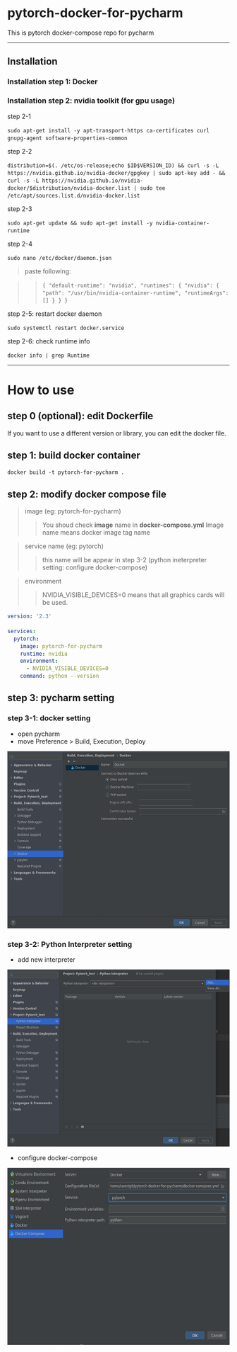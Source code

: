 # pytorch-docker-for-pycharm
This is pytorch docker-compose repo for pycharm

----
## Installation

### Installation step 1: Docker

### Installation step 2: nvidia toolkit (for gpu usage)

step 2-1 

 `sudo apt-get install -y apt-transport-https ca-certificates curl gnupg-agent software-properties-common`

step 2-2

 `distribution=$(. /etc/os-release;echo $ID$VERSION_ID) && curl -s -L https://nvidia.github.io/nvidia-docker/gpgkey | sudo apt-key add - && curl -s -L https://nvidia.github.io/nvidia-docker/$distribution/nvidia-docker.list | sudo tee /etc/apt/sources.list.d/nvidia-docker.list`

step 2-3

 `sudo apt-get update && sudo apt-get install -y nvidia-container-runtime`

step 2-4

 `sudo nano /etc/docker/daemon.json`
  
 > paste following:
  
 >>  `{
     "default-runtime": "nvidia",
     "runtimes": {
         "nvidia": {
             "path": "/usr/bin/nvidia-container-runtime",
             "runtimeArgs": []
      }
     }
   }`
    
step 2-5: restart docker daemon  
    
`sudo systemctl restart docker.service`
    
step 2-6: check runtime info
    
`docker info | grep Runtime`

----
# How to use

## step 0 (optional): edit **Dockerfile**
If you want to use a different version or library, you can edit the docker file.

## step 1: build docker container

```
docker build -t pytorch-for-pycharm .
```

## step 2: modify docker compose file

> image (eg: pytorch-for-pycharm)
>> You shoud check **image** name in **docker-compose.yml**
>> Image name means docker image tag name 

> service name (eg: pytorch)
>> this name will be appear in step 3-2 (python ineterpreter setting: configure docker-compose)

> environment
>> NVIDIA_VISIBLE_DEVICES=0 means that all graphics cards will be used.


```yaml
version: '2.3'

services:
  pytorch:
    image: pytorch-for-pycharm
    runtime: nvidia
    environment:
      - NVIDIA_VISIBLE_DEVICES=0
    command: python --version
```


## step 3: pycharm setting 
### step 3-1: docker setting
- open pycharm
- move Preference > Build, Execution, Deploy

<img src=".img/20210223_092604.jpg" width=600 height=400>

### step 3-2: Python Interpreter setting
- add new interpreter

<img src=".img/20210223_093705.jpg" width=600 height=400>

- configure docker-compose
<img src=".img/20210223_104857.jpg" width=600 height=400>
